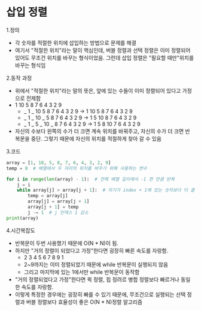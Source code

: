 # 삽입 정렬

1.정의
- 각 숫자를 적절한 위치에 삽입하는 방법으로 문제를 해결
- 여기서 "적절한 위치"라는 말이 핵심인데, 버블 정렬과 선택 정렬은 이미 정렬되어 있어도 무조건 위치를 바꾸는 형식이었음.
  그런데 삽입 정렬은 "필요할 때만"위치를 바꾸는 형식임

2.동작 과정
- 위에서 "적절한 위치"라는 말의 뜻은, 앞에 있는 수들이 이미 정렬되어 있다고 가정으로 전제함
- 1 10 5 8 7 6 4 3 2 9
  - _ 1 _ 10 5 8 7 6 4 3 2 9 -> 1 10 5 8 7 6 4 3 2 9
  - _ 1 _ 10 _ 5 8 7 6 4 3 2 9 -> 1 5 10 8 7 6 4 3 2 9
  - _ 1 _ 5 _ 10 _ 8 7 6 4 3 2 9 -> 1 5 8 10 7 6 4 3 2 9
- 자신의 수보다 왼쪽의 수가 더 크면 계속 위치를 바꿔주고, 자신의 수가 더 크면 반복문을 중단.
  그렇기 때문에 자신의 위치를 적절하게 찾아 갈 수 있음
  
3.코드
```python
array = [1, 10, 5, 8, 7, 6, 4, 3, 2, 9]
temp = 0  # 배열에서 두 자리의 위치를 바꾸기 위해 사용하는 변수

for i in range(len(array) - 1):  # 전체 배열 길이에서 -1 한 만큼 반복
    j = i
    while array[j] > array[j + 1]:  # 자기가 index + 1에 있는 숫자보다 더 클 경우
        temp = array[j]
        array[j] = array[j + 1]
        array[j + 1] = temp
        j -= 1  # j 인덱스 1 감소
print(array)
```

4.시간복잡도
- 반복문이 두번 사용했기 때문에 O(N * N)이 됨.
- 하지만 "거의 정렬이 되었다고 가정"한다면 굉장히 빠른 속도를 자랑함.
  - 2 3 4 5 6 7 8 9 1
  - 2~9까지는 이미 정렬되었기 때문에 while 반복문이 실행되지 않음
  - 그리고 마지막에 있는 1에서만 while 반복문이 동작함
- "거의 정렬되었다고 가정"한다면 퀵 정렬, 힙 정려르 병합 정렬보다 빠르거나 동일한 속도를 자랑함.
- 이렇게 특정한 경우에는 굉장히 빠를 수 있기 때문에, 무조건으로 실행되는 선택 정렬과 버블 정렬보다 효율성이 좋은 O(N * N)정렬 알고리즘